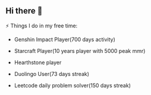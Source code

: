 ## Hi there 👋

⚡ Things I do in my free time:
- Genshin Impact Player(700 days activity)
- Starcraft Player(10 years player with 5000 peak mmr)
- Hearthstone player

- Duolingo User(73 days streak)
- Leetcode daily problem solver(150 days streak)


<!--
**adson1234/adson1234** is a ✨ _special_ ✨ repository because its `README.md` (this file) appears on your GitHub profile.

Here are some ideas to get you started:

- 🔭 I’m currently working on ...
- 🌱 I’m currently learning ...
- 👯 I’m looking to collaborate on ...
- 🤔 I’m looking for help with ...
- 💬 Ask me about ...
- 📫 How to reach me: ...
- 😄 Pronouns: ...
- ⚡ Fun fact: ...
-->
